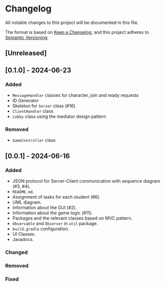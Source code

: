# Changelog

All notable changes to this project will be documented in this file.

The format is based on [Keep a Changelog](https://keepachangelog.com/en/1.1.0/),
and this project adheres to [Semantic Versioning](https://semver.org/spec/v2.0.0.html).

## [Unreleased]

## [0.1.0] - 2024-06-23

### Added
- ``MessageHandler`` classes for character, join and ready requests
- ID Generator
- Skeleton for ``Server`` class (#16)
- ``ClientHandler`` class
- ``Lobby`` class using the mediator design pattern

### Removed
- ``GameController`` class

## [0.0.1] - 2024-06-16

### Added
- JSON protocol for Server-Client communication with sequence diagram (#3, #4).
- ``README.md``.
- Assignment of tasks for each student (#6).
- UML diagram.
- Information about the GUI (#2).
- Information about the game logic (#11).
- Packages and the relevant classes based on MVC pattern.
- ``Observable`` and ``Observer`` in ``util`` package.
- ``build.gradle`` configuration.
- UI Classes.
- Javadocs.

### Changed

### Removed

### Fixed
